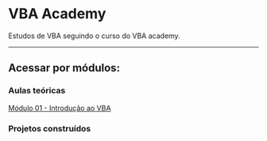 # VBA Academy
Estudos de VBA seguindo o curso do VBA academy.

---

## Acessar por módulos:

### Aulas teóricas
[Módulo 01 - Introdução ao VBA](./aulas-teoricas/001_Introducao_VBA/)

### Projetos construídos